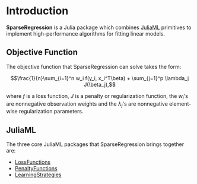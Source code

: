 # Introduction

**SparseRegression** is a Julia package which combines [JuliaML](https://github.com/JuliaML) primitives to implement high-performance algorithms for fitting linear models.

## Objective Function
The objective function that SparseRegression can solve takes the form:

```math
\frac{1}{n}\sum_{i=1}^n w_i f(y_i, x_i^T\beta) + \sum_{j=1}^p \lambda_j J(\beta_j),
```
where $f$ is a loss function, $J$ is a penalty or regularization function, the $w_i$'s are nonnegative observation weights and the $\lambda_j$'s are nonnegative element-wise regularization parameters.

## JuliaML
The three core JuliaML packages that SparseRegression brings together are:

- [LossFunctions](https://github.com/JuliaML/LossFunctions.jl)
- [PenaltyFunctions](https://github.com/JuliaML/PenaltyFunctions.jl)
- [LearningStrategies](https://github.com/JuliaML/LearningStrategies.jl)

